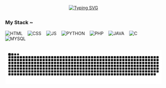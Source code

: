 <!-- WELCOME -->
<div align="center">
  <a href="https://git.io/typing-svg">
    <img src="https://readme-typing-svg.demolab.com?font=Space+mono&weight=600&size=30&pause=1000&width=435&lines=WELCOME+TO+MY+PROFILE+%3A)" alt="Typing SVG">
  </a>
</div>
<!-- WELCOME -->

  ##

<!-- STACK -->
<h3 align="left">My Stack ~</h3>

<div align="left">
  <!-- HTML -->
  <img src="https://github.com/user-attachments/assets/77c5d6b8-fd55-4af6-80d5-e737151a8699" height="25" alt="HTML"  />
  <img width="8" />

  <!-- CSS -->
  <img src="https://github.com/user-attachments/assets/1ed022b9-9284-41db-93c4-cd377d1149b6" height="25" alt="CSS"  />
  <img width="8" />

  <!-- JS -->
  <img src="https://github.com/user-attachments/assets/c6a9362b-c389-45eb-8958-5543edf74f87" height="25" alt="JS"  />
  <img width="8" />

  <!-- PYTHON -->
  <img src="https://github.com/user-attachments/assets/75dcfde9-6d55-4daf-abfa-11d9842e8f65" height="25" alt="PYTHON"  />
  <img width="8" />
  
  <!-- PHP -->
  <img src="https://github.com/user-attachments/assets/ba85aa8e-4982-4f65-9ec0-96c3c7210613" height="25" alt="PHP"  />
  <img width="8" />

  <!-- JAVA -->
  <img src="https://github.com/user-attachments/assets/48064b9c-e25e-4f5c-b4b1-56e97f3658d5" height="25" alt="JAVA"  />
  <img width="8" />

  <!-- C -->
  <img src="https://github.com/user-attachments/assets/9423311c-f77d-47b0-a1c4-1bef72e827ff" height="25" alt="C"  />
  <img width="8" />

  <!-- MYSQL -->
  <img src="https://github.com/user-attachments/assets/9df1ad26-5211-4606-9e7d-81a971374da7" height="25" alt="MYSQL"  />
  <img width="8" />
</div>
<!-- STACK -->

 ##

<!-- SNAKE -->
<picture>
  <source media="(prefers-color-scheme: dark)"srcset="https://raw.githubusercontent.com/platane/snk/output/github-contribution-grid-snake-dark.svg"/>
  <source media="(prefers-color-scheme: light)"srcset="https://raw.githubusercontent.com/platane/snk/output/github-contribution-grid-snake.svg"/>
  <img alt="github contribution grid snake animation"src="https://raw.githubusercontent.com/platane/snk/output/github-contribution-grid-snake.svg"/>
</picture>
<!-- SNAKE -->
